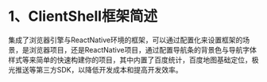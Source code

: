 # 1、ClientShell框架简述

集成了浏览器引擎与ReactNative环境的框架，可以通过配置化来设置框架的场景，是浏览器项目，还是ReactNative项目，通过配置导航条的背景色与导航字体样式等来简单的快速构建你的项目，其中内置了百度统计，百度地图基础定位，极光推送等第三方SDK，以降低开发成本和提高开发效率。

